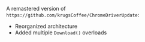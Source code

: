 A remastered version of `https://github.com/krugsCoffee/ChromeDriverUpdate`:

- Reorganized architecture
- Added multiple `Download()` overloads
